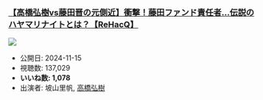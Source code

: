 ### [【高橋弘樹vs藤田晋の元側近】衝撃！藤田ファンド責任者…伝説のハヤマリナイトとは？【ReHacQ】](https://www.youtube.com/watch?v=JFojyNG3pcQ)
[![](https://img.youtube.com/vi/JFojyNG3pcQ/sddefault.jpg)](https://www.youtube.com/watch?v=JFojyNG3pcQ)
-   公開日: 2024-11-15
-   視聴数: 137,029
-   **いいね数: 1,078**
-   出演者: 坡山里帆, [高橋弘樹](/rehacq_fan/people/高橋弘樹 "wikilink")
